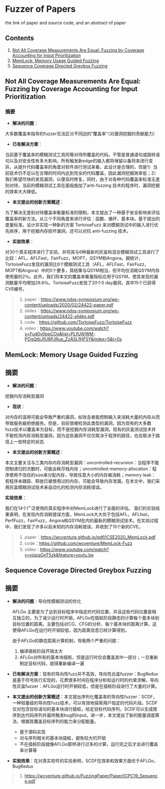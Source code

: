 # Fuzzer of Papers
the link of paper and source code, and an abstract of paper

## Contents

1. [Not All Coverage Measurements Are Equal: Fuzzing by Coverage Accounting for Input Prioritization](#not-all-coverage-measurements-are-equal-fuzzing-by-coverage-accounting-for-input-prioritization)
2. [MemLock: Memory Usage Guided Fuzzing](#memLock-memory-usage-guided-fuzzing)
3. [Sequence Coverage Directed Greybox Fuzzing](#sequence-coverage-directed-greybox-fuzzing)

## Not All Coverage Measurements Are Equal: Fuzzing by Coverage Accounting for Input Prioritization

### 摘要

- **解决的问题**：

大多数覆盖率指导的fuzzer无法区分不同边的”覆盖率“（对漏洞挖掘的贡献能力）

- **已有解决方案**：

当前基于覆盖率的模糊测试工具同等对待所覆盖的代码。不管是普通语句或跳转语句以及对安全性有多大影响，所有触发新edge的输入都将保留以备将来进行变异。从提升代码覆盖率的角度对软件进行测试来看，此设计是合理的，但是1）当前技术仍不足以在合理的时间内达到完全的代码覆盖，因此漏洞挖掘效率低；2）我们希望尽快的发现漏洞，以便及时修复。同时，由于对各种代码覆盖率标准无差别对待，当前的模糊测试工具在面临施加了anti-fuzzing 技术的程序时，漏洞挖掘的效率大大降低。

- **本文提出的创新方案概述**：

为了解决无差别对待覆盖率衡量标准的限制，本文提出了一种基于安全影响来评估覆盖率的新方法。从三个不同角度来进行评估：函数、循环、基本块。基于提出的度量标准，设计并实现一种新的方案 TortoiseFuzz 来对模糊测试中的输入进行优先排序，用于挖掘内存损坏漏洞，还可以对抗 anti-fuzzing 技术。

- **实验效果**：

对30个真实程序进行了实验，并将其与6种最新的灰盒和混合模糊测试工具进行了比较：AFL，AFLFast，FairFuzz，MOPT，QSYM和Angora。据统计，TortoiseFuzz发现的漏洞比6个模糊测试工具（AFL，AFLFast，FairFuzz，MOPT和Angora）中的5个要多，其结果与QSYM相当，但平均仅消耗QSYM内存使用量的2％。此外，我们将本文的覆盖率衡量指标应用于QSYM，使其发现的漏洞数量平均增加28.6％。TortoiseFuzz发现了20个0 day漏洞，其中15个已获得CVE编号。

>1. paper：https://www.ndss-symposium.org/wp-content/uploads/2020/02/24422-paper.pdf
>2. slides：https://www.ndss-symposium.org/wp-content/uploads/24422-slides.pdf
>3. code：https://github.com/TortoiseFuzz/TortoiseFuzz
>4. video：https://www.youtube.com/watch?v=Fud0v0ppCOo&list=PLfUWWM-POgQtbJfU8PJRue_ZzASLfHF5Y&index=5&t=0s

## MemLock: Memory Usage Guided Fuzzing

## 摘要

- **解决的问题**：

挖掘内存消耗型漏洞

- **现状**：

对内存的滥用可能会导致严重的漏洞，如攻击者能控制输入来消耗大量的内存从而导致服务器拒绝服务。但是，目前很难检测此类型的漏洞，因为现有的大多数fuzz技术以覆盖率为目标，而不是挖掘内存消耗型漏洞。现有的灰盒测试技术并不能检测内存消耗型漏洞，因为这些漏洞不仅仅取决于程序的路径，也会取决于路径上一些特定的状态.

- **本文提出的创新方案概述**：

本文主要关注与三类内存内存消耗型漏洞：uncontrolled-recursion：当程序不能控制递归的次数时，可能会耗尽栈内存；uncontrolled-memory-allocation：程序使用不信任的size来分配内存，导致任意大小的内存被消耗；memory leak：若程序未跟踪、释放已被使用过的内存，可能会导致内存泄漏。在本文中，我们采用灰盒模糊测试技术来自动化的检测内存消耗错误。

**实验效果**：

我们在14个广泛使用的真实程序中对MemLock进行了全面的评估。 我们的实验结果表明，在发现内存消耗错误方面，MemLock大大优于包括AFL，AFLfast，PerfFuzz，FairFuzz，Angora和QSYM在内的最新的模糊测试技术。在实验过程中，我们发现了许多以前未知的内存消耗错误，并收到了15个新的CVE。

> 1. paper：https://wcventure.github.io/pdf/ICSE2020_MemLock.pdf
> 2. code：https://github.com/wcventure/MemLock-Fuzz
> 3. video：https://www.youtube.com/watch?v=yjqzaGnT5zk&feature=youtu.be

## Sequence Coverage Directed Greybox Fuzzing 

## 摘要

- **解决的问题**：导向性模糊测试的优化

  AFLGo 主要是为了达到目标程序中指定的代码位置，并且这些代码位置是相互独立的。为了减少运行时开销，AFLGo在插桩阶段静态的计算每个基本块到目标位置的距离。主要包括对CG、CFG的分析、每个基本块的距离计算。这使得AFLGo在运行时开销较低，因为距离信息已经计算得到。

  由于AFLGo的静态距离计算机制，导致两个严重的问题：

  1. 编译插桩阶段开销太大
  2. AFLGo对所有的基本块插桩，但是运行时仅会覆盖其中一部分；一旦重新制定目标代码，就得重新编译一遍

- **已有解决方案**：现有的导向性fuzz并不高效，导向性白盒fuzzer：BugRedux是基于符号执行实现的，花费很多时间在程序分析和运行时的约束求解。导向性灰盒fuzzer：AFLGo运行时开销较低，但是在插桩阶段进行了大量的计算。

- **本文提出的创新方案概述**：本文提出序列化覆盖率的导向性fuzzer：SCDF，一种轻量级的导向性fuzz技术，可以有效地探索用户指定的代码片段。SCDF仅对包含目标语句的基本块进行插桩，给定目标代码序列，SCDF可以生成按序到达代码序列并最终触发bug的input。进一步，本文提出了新的能量调度算法，根据其覆盖目标序列的能力来分配能量。

  * 基于源码实现
  * 对与序列相关的基本块插桩，避免较大的开销
  * 不在插桩阶段就像AFLGo那样进行过多的计算，运行完之后才会进行覆盖率计算等

- **实验效果**：在对真实软件的实验表明，SCDF在效率和效果方面优于AFLGo、BugRedux

> 1. https://wcventure.github.io/FuzzingPaper/Paper/ICPC19_Sequence.pdf


